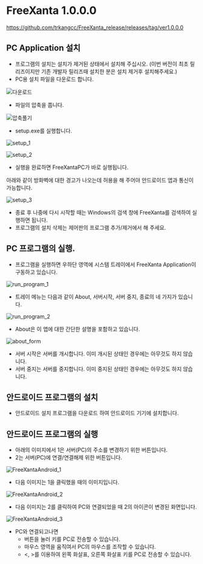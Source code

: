 # FreeXanta 1.0.0.0

https://github.com/trkangcc/FreeXanta_release/releases/tag/ver1.0.0.0

## PC Application 설치
* 프로그램의 설치는 설치가 제거된 상태에서 설치해 주십시오.
(이번 버전이 최초 릴리즈이지만 기존 개발자 릴리즈때 설치한 분은 설치 제거후 설치해주세요.)
* PC용 설치 파일을 다운로드 합니다.

![다운로드](./download_zip.png)

* 파일의 압축을 풉니다.

![압축풀기](./extract_zip.png)

* setup.exe를 실행합니다.

![setup_1](./setup_1.png)

![setup_2](./setup_2.png)

* 실행을 완료하면 FreeXantaPC가 바로 실행됩니다.

아래와 같이 방화벽에 대한 경고가 나오는데 허용을 해 주어야 안드로이드 앱과 통신이 가능합니다.

![setup_3](./setup_3.png)

* 종료 후 나중에 다시 시작할 때는 Windows의 검색 창에 FreeXanta를 검색하여 실행하면 됩니다.
* 프로그램의 설치 삭제는 제어판의 프로그램 추가/제거에서 해 주세요.

## PC 프로그램의 실행.

* 프로그램을 실행하면 우하단 영역에 시스템 트레이에서 FreeXanta Application이 구동하고 있습니다.

![run_program_1](./run_program_1.png)

* 트레이 메뉴는 다음과 같이 About, 서버시작, 서버 중지, 종료의 네 가지가 있습니다.

![run_program_2](./run_program_2.png)

* About은 이 앱에 대한 간단한 설명을 포함하고 있습니다.

![about_form](./about_form.png)

* 서버 시작은 서버를 개시합니다. 이미 개시된 상태인 경우에는 아무것도 하지 않습니다.
* 서버 중지는 서버를 중지합니다. 이미 중지된 상태인 경우에는 아무것도 하지 않습니다.

## 안드로이드 프로그램의 설치
* 안드로이드 설치 프로그램을 다운로드 하여 안드로이드 기기에 설치합니다.

## 안드로이드 프로그램의 실행
* 아래의 이미지에서 1은 서버(PC)의 주소를 변경하기 위한 버튼입니다.
* 2는 서버(PC)에 연결/연결해제 위한 버튼입니다.

![FreeXantaAndroid_1](./FreeXantaAndroid_1.png)

* 다음 이미지는 1을 클릭했을 때의 이미지입니다.

![FreeXantaAndroid_2](./FreeXantaAndroid_2.png)

* 다음 이미지는 2를 클릭하여 PC와 연결되었을 때 2의 아이콘이 변경된 화면입니다.

![FreeXantaAndroid_3](./FreeXantaAndroid_3.png)

* PC와 연결되고나면
   * 버튼을 눌러 키를 PC로 전송할 수 있습니다.
   * 마우스 영역을 움직여서 PC의 마우스를 조작할 수 있습니다.
   * <, >를 이용하여 왼쪽 화살표, 오른쪽 화살표 키를 PC로 전송할 수 있습니다.
